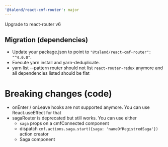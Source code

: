 ```yaml
---
'@talend/react-cmf-router': major
---
```


Upgrade to react-router v6

## Migration (dependencies)

- Update your package.json to point to `"@talend/react-cmf-router": "^4.0.0"`.
- Execute yarn install and yarn-deduplicate.
- yarn list --pattern router should not list `react-router-redux` anymore and all dependencies listed should be flat

# Breaking changes (code)

- onEnter / onLeave hooks are not supported anymore. You can use React.useEffect for that
- sagaRouter is deprecated but still works. You can use either
  - `saga` props on a cmfConnected component
  - dispatch `cmf.actions.saga.start({saga: 'nameOfRegistredSaga'})` action creator
  - Saga component
